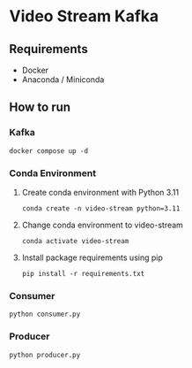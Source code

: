 # Video Stream Kafka

## Requirements
- Docker
- Anaconda / Miniconda

## How to run

### Kafka
```
docker compose up -d
```

### Conda Environment
1. Create conda environment with Python 3.11
    ```
    conda create -n video-stream python=3.11
    ```
2. Change conda environment to video-stream
    ```
    conda activate video-stream
    ```
3. Install package requirements using pip
    ```
    pip install -r requirements.txt
    ```

### Consumer
```
python consumer.py
```

### Producer
```
python producer.py
```
